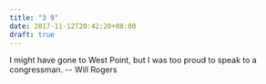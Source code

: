 ```yaml
---
title: "3 9"
date: 2017-11-12T20:42:20+08:00
draft: true
---
```


I might have gone to West Point, but I was too proud to speak to a congressman. -- Will Rogers
